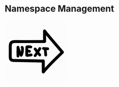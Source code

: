 # Namespace Management

<img src="https://raw.githubusercontent.com/DSL-UMD/docs/master/src/img/next.png" class="center" style="width: 40%;" />